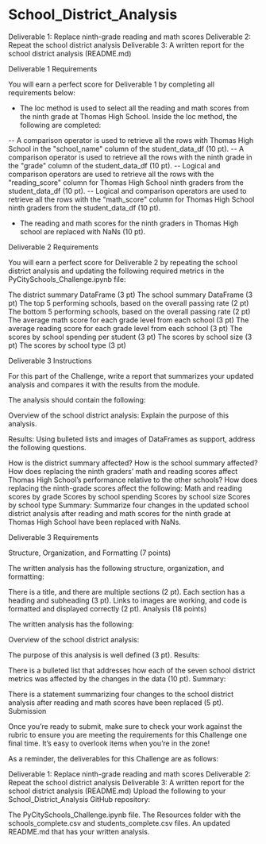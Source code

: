 # School_District_Analysis

Deliverable 1: Replace ninth-grade reading and math scores
Deliverable 2: Repeat the school district analysis
Deliverable 3: A written report for the school district analysis (README.md)

Deliverable 1 Requirements

You will earn a perfect score for Deliverable 1 by completing all requirements below:

- The loc method is used to select all the reading and math scores from the ninth grade at Thomas High School. Inside the loc method, the following are completed:

-- A comparison operator is used to retrieve all the rows with Thomas High School in the "school_name" column of the student_data_df (10 pt).
-- A comparison operator is used to retrieve all the rows with the ninth grade in the "grade" column of the student_data_df (10 pt).
-- Logical and comparison operators are used to retrieve all the rows with the "reading_score" column for Thomas High School ninth graders from the student_data_df (10 pt).
-- Logical and comparison operators are used to retrieve all the rows with the "math_score" column for Thomas High School ninth graders from the student_data_df (10 pt).
- The reading and math scores for the ninth graders in Thomas High school are replaced with NaNs (10 pt).

Deliverable 2 Requirements

You will earn a perfect score for Deliverable 2 by repeating the school district analysis and updating the following required metrics in the PyCitySchools_Challenge.ipynb file:

The district summary DataFrame (3 pt)
The school summary DataFrame (3 pt)
The top 5 performing schools, based on the overall passing rate (2 pt)
The bottom 5 performing schools, based on the overall passing rate (2 pt)
The average math score for each grade level from each school (3 pt)
The average reading score for each grade level from each school (3 pt)
The scores by school spending per student (3 pt)
The scores by school size (3 pt)
The scores by school type (3 pt)

Deliverable 3 Instructions

For this part of the Challenge, write a report that summarizes your updated analysis and compares it with the results from the module.

The analysis should contain the following:

Overview of the school district analysis: Explain the purpose of this analysis.

Results: Using bulleted lists and images of DataFrames as support, address the following questions.

How is the district summary affected?
How is the school summary affected?
How does replacing the ninth graders’ math and reading scores affect Thomas High School’s performance relative to the other schools?
How does replacing the ninth-grade scores affect the following:
Math and reading scores by grade
Scores by school spending
Scores by school size
Scores by school type
Summary: Summarize four changes in the updated school district analysis after reading and math scores for the ninth grade at Thomas High School have been replaced with NaNs.

Deliverable 3 Requirements

Structure, Organization, and Formatting (7 points)

The written analysis has the following structure, organization, and formatting:

There is a title, and there are multiple sections (2 pt).
Each section has a heading and subheading (3 pt).
Links to images are working, and code is formatted and displayed correctly (2 pt).
Analysis (18 points)

The written analysis has the following:

Overview of the school district analysis:

The purpose of this analysis is well defined (3 pt).
Results:

There is a bulleted list that addresses how each of the seven school district metrics was affected by the changes in the data (10 pt).
Summary:

There is a statement summarizing four changes to the school district analysis after reading and math scores have been replaced (5 pt).
Submission

Once you’re ready to submit, make sure to check your work against the rubric to ensure you are meeting the requirements for this Challenge one final time. It’s easy to overlook items when you’re in the zone!

As a reminder, the deliverables for this Challenge are as follows:

Deliverable 1: Replace ninth-grade reading and math scores
Deliverable 2: Repeat the school district analysis
Deliverable 3: A written report for the school district analysis (README.md)
Upload the following to your School_District_Analysis GitHub repository:

The PyCitySchools_Challenge.ipynb file.
The Resources folder with the schools_complete.csv and students_complete.csv files.
An updated README.md that has your written analysis.

